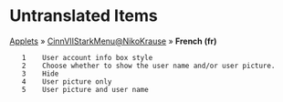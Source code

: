 # Untranslated Items
[Applets](../../../README.md) &#187; [CinnVIIStarkMenu@NikoKrause](../README.md) &#187; **French (fr)**

       1	User account info box style
       2	Choose whether to show the user name and/or user picture.
       3	Hide
       4	User picture only
       5	User picture and user name
